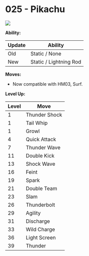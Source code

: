 # 025 - Pikachu
![][025]

**Ability:**

Update | Ability
---    | ---
Old    | Static / None
New    | Static / Lightning Rod

**Moves:**

 - Now compatible with HM03, Surf.

**Level Up:**

Level | Move
---   | ---
  1   | Thunder Shock
  1   | Tail Whip
  1   | Growl
  4   | Quick Attack
  7   | Thunder Wave
 11   | Double Kick
 13   | Shock Wave
 16   | Feint
 19   | Spark
 21   | Double Team
 23   | Slam
 26   | Thunderbolt
 29   | Agility
 31   | Discharge
 33   | Wild Charge
 36   | Light Screen
 39   | Thunder



[025]: /img/pokemon/025.png

